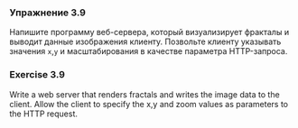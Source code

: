 ### Упражнение 3.9

Напишите программу веб-сервера, который визуализирует фракталы и выводит  данные изображения клиенту.
Позвольте клиенту указывать значения ```x```,```y``` и масштабирования в качестве параметра HTTP-запроса.

### Exercise 3.9

Write a web server that renders fractals and writes the image data to the client.
Allow the client to specify the x,y and zoom values as parameters to the HTTP request.
